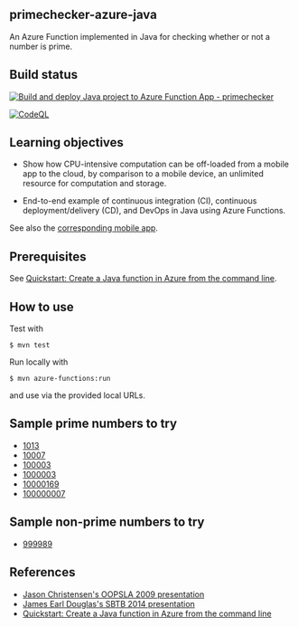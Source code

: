 ## primechecker-azure-java

An Azure Function implemented in Java for checking whether or not a number is prime.

## Build status

[![Build and deploy Java project to Azure Function App - primechecker](https://github.com/lucproglangcourse/primechecker-azure-java/actions/workflows/main_primechecker.yml/badge.svg)](https://github.com/lucproglangcourse/primechecker-azure-java/actions/workflows/main_primechecker.yml)

[![CodeQL](https://github.com/lucproglangcourse/primechecker-azure-java/actions/workflows/codeql.yml/badge.svg)](https://github.com/lucproglangcourse/primechecker-azure-java/actions/workflows/codeql.yml)

## Learning objectives

- Show how CPU-intensive computation can be off-loaded from a mobile app to
  the cloud, by comparison to a mobile device, an unlimited resource for
  computation and storage.

- End-to-end example of continuous integration (CI), continuous
  deployment/delivery (CD), and DevOps in Java using Azure Functions.

See also the
[corresponding mobile app](https://github.com/LoyolaChicagoCode/primenumbers-android-scala).

## Prerequisites

See [Quickstart: Create a Java function in Azure from the command line](https://learn.microsoft.com/en-us/azure/azure-functions/create-first-function-cli-java).


## How to use

Test with

    $ mvn test

Run locally with

    $ mvn azure-functions:run

and use via the provided local URLs.

## Sample prime numbers to try

- [1013](https://primechecker.azurewebsites.net/api/isPrime?number=1013)
- [10007](https://primechecker.azurewebsites.net/api/isPrime?number=10007)
- [100003](https://primechecker.azurewebsites.net/api/isPrime?number=100003)
- [1000003](https://primechecker.azurewebsites.net/api/isPrime?number=1000003)
- [10000169](https://primechecker.azurewebsites.net/api/isPrime?number=10000169)
- [100000007](https://primechecker.azurewebsites.net/api/isPrime?number=100000007)

## Sample non-prime numbers to try

- [999989](https://primechecker.azurewebsites.net/api/isPrime?number=999989)

## References

- [Jason Christensen's OOPSLA 2009 presentation](http://www.slideshare.net/jasonc411/oopsla-2009-combining-rest-and-cloud-a-practitioners-report)
- [James Earl Douglas's SBTB 2014 presentation](https://www.youtube.com/watch?v=sZYAFWTyOlE)
- [Quickstart: Create a Java function in Azure from the command line](https://learn.microsoft.com/en-us/azure/azure-functions/create-first-function-cli-java)
